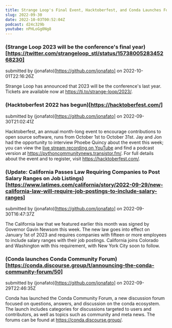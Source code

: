 ```yaml
---
title: Strange Loop's Final Event, Hacktoberfest, and Conda Launches Forum
slug: 2022-09-30
date: 2022-10-03T00:52:04Z
podcast: d24c329b
youtube: nPHLoGg0Ng8
---
```



### (Strange Loop 2023 will be the conference's final year)[https://twitter.com/strangeloop_stl/status/1573800528345268230]

submitted by (jonafato)[https://github.com/jonafato] on 2022-10-01T22:16:26Z

Strange Loop has announced that 2023 will be the conference's last year. Tickets are available now at https://ti.to/strange-loop/2023/.


### (Hacktoberfest 2022 has begun)[https://hacktoberfest.com/]

submitted by (jonafato)[https://github.com/jonafato] on 2022-09-30T21:02:41Z

Hacktoberfest, an annual month-long event to encourage contributions to open source software, runs from October 1st to October 31st. Jay and Jon had the opportunity to interview Phoebe Quincy about the event this week; you can view the [live stream recording on YouTube](https://www.youtube.com/watch?v=nPHLoGg0Ng8) and find a podcast version at https://pythoncommunitynews.transistor.fm/. For full details about the event and to register, visit https://hacktoberfest.com/.


### (Update: California Passes Law Requiring Companies to Post Salary Ranges on Job Listings)[https://www.latimes.com/california/story/2022-09-29/new-california-law-will-require-job-postings-to-include-salary-ranges]

submitted by (jonafato)[https://github.com/jonafato] on 2022-09-30T16:47:37Z

The California law that we featured earlier this month was signed by Governor Gavin Newsom this week. The new law goes into effect on January 1st of 2023 and requires companies with fifteen or more employees to include salary ranges with their job postings. California joins Colorado and Washington with this requirement, with New York City soon to follow.


### (Conda launches Conda Community Forum)[https://conda.discourse.group/t/announcing-the-conda-community-forum/50]

submitted by (jonafato)[https://github.com/jonafato] on 2022-09-29T22:46:35Z

Conda has launched the Conda Community Forum, a new discussion forum focused on questions, answers, and discussion on the conda ecosystem. The launch includes categories for discussions targeted to users and contributors, as well as topics such as community and meta news. The forums can be found at https://conda.discourse.group/.

